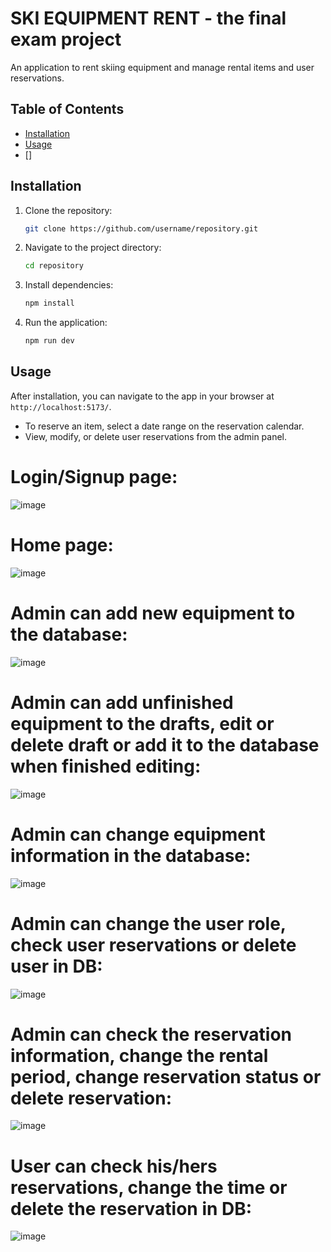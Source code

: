 # SKI EQUIPMENT RENT - the final exam project
An application to rent skiing equipment and manage rental items and user reservations.

## Table of Contents
- [Installation](#installation)
- [Usage](#usage)
- []




## Installation

1. Clone the repository:
   ```bash
   git clone https://github.com/username/repository.git
   ```

2. Navigate to the project directory:
   ```bash
   cd repository
   ```

3. Install dependencies:
   ```bash
   npm install
   ```

4. Run the application:
   ```bash
   npm run dev
   ```

## Usage

After installation, you can navigate to the app in your browser at `http://localhost:5173/`.

- To reserve an item, select a date range on the reservation calendar.
- View, modify, or delete user reservations from the admin panel.

# Login/Signup page:
![image](https://github.com/user-attachments/assets/fc0accbb-26ab-412c-bcb8-fd8719d717e3)

# Home page:
![image](https://github.com/user-attachments/assets/96a9bdaf-6df3-42b0-9f6d-7778faf867ba)

# Admin can add new equipment to the database: 
![image](https://github.com/user-attachments/assets/296eccad-88c8-45b1-9ccd-dfbbf4d38d1a)

# Admin can add unfinished equipment to the drafts, edit or delete draft or add it to the database when finished editing:
![image](https://github.com/user-attachments/assets/c70b770d-e5c7-457b-9aa8-9ce4c9676c74)

# Admin can change equipment information in the database: 
![image](https://github.com/user-attachments/assets/d74e4f0b-0394-4634-b174-0fe92899b103)

# Admin can change the user role, check user reservations or delete user in DB:
![image](https://github.com/user-attachments/assets/2d4494a5-9f82-45b8-bcf5-7193597bf799)

# Admin can check the reservation information, change the  rental period, change reservation status or delete reservation:
![image](https://github.com/user-attachments/assets/feb88ed6-5076-486c-8043-d3d1f9d6f92c)

# User can check his/hers reservations, change the time or delete the reservation in DB:
![image](https://github.com/user-attachments/assets/105a3337-4566-4d9d-bf34-6a4187398754)
